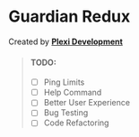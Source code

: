 # Guardian Redux

Created by [**Plexi Development**](https://discord.gg/plexidev)

> #### TODO:
> - [ ] Ping Limits
> - [ ] Help Command
> - [ ] Better User Experience
> - [ ] Bug Testing
> - [ ] Code Refactoring
